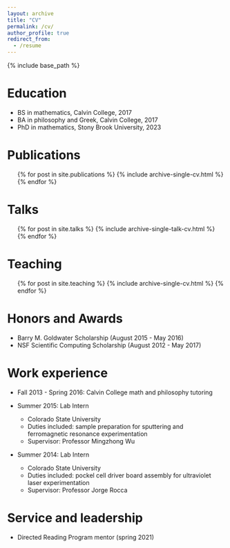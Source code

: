 ```yaml
---
layout: archive
title: "CV"
permalink: /cv/
author_profile: true
redirect_from:
  - /resume
---
```


{% include base_path %}

Education
======
* BS in mathematics, Calvin College, 2017
* BA in philosophy and Greek, Calvin College, 2017
* PhD in mathematics, Stony Brook University, 2023

Publications
======
  <ul>{% for post in site.publications %}
    {% include archive-single-cv.html %}
  {% endfor %}</ul>
  
Talks
======
  <ul>{% for post in site.talks %}
    {% include archive-single-talk-cv.html %}
  {% endfor %}</ul>
  
Teaching
======
  <ul>{% for post in site.teaching %}
    {% include archive-single-cv.html %}
  {% endfor %}</ul>

Honors and Awards
======

* Barry M. Goldwater Scholarship (August 2015 - May 2016)
* NSF Scientific Computing Scholarship (August 2012 - May 2017)

Work experience
======
* Fall 2013 - Spring 2016: Calvin College math and philosophy tutoring
  
* Summer 2015: Lab Intern
  * Colorado State University
  * Duties included: sample preparation for sputtering and ferromagnetic resonance experimentation
  * Supervisor: Professor Mingzhong Wu

* Summer 2014: Lab Intern
  * Colorado State University
  * Duties included: pockel cell driver board assembly for ultraviolet laser experimentation
  * Supervisor: Professor Jorge Rocca
  
Service and leadership
======
* Directed Reading Program mentor (spring 2021)
